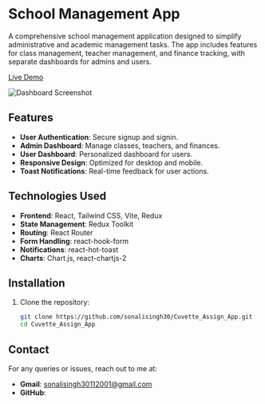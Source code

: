 # School Management App

A comprehensive school management application designed to simplify administrative and academic management tasks. The app includes features for class management, teacher management, and finance tracking, with separate dashboards for admins and users.

[Live Demo](https://edutrack-sonali-singh.netlify.app)

![Dashboard Screenshot](./screenshots/dashboard.png)

## Features
- **User Authentication**: Secure signup and signin.
- **Admin Dashboard**: Manage classes, teachers, and finances.
- **User Dashboard**: Personalized dashboard for users.
- **Responsive Design**: Optimized for desktop and mobile.
- **Toast Notifications**: Real-time feedback for user actions.
  
## Technologies Used
- **Frontend**: React, Tailwind CSS, Vite, Redux
- **State Management**: Redux Toolkit
- **Routing**: React Router
- **Form Handling**: react-hook-form
- **Notifications**: react-hot-toast
- **Charts**: Chart.js, react-chartjs-2

## Installation

1. Clone the repository:
   ```bash
   git clone https://github.com/sonalisingh30/Cuvette_Assign_App.git
   cd Cuvette_Assign_App
## Contact

 For any queries or issues, reach out to me at:
- **Gmail**: sonalisingh30112001@gmail.com
- **GitHub**: 
